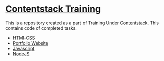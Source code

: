 # [Contentstack Training](https://varunsathreya.github.io/contentstack-training/)

This is a repository created as a part of Training Under [Contentstack](https://contentstack.com). This contains code of completed tasks.

-   [HTMl-CSS](./1.%20HTML-CSS/)
-   [Portfolio Website](./2.%20Portfolio%20Website/)
-   [Javascript](./3.%20Javascript/)
-   [NodeJS](./4.%20NodeJS/)

